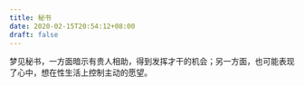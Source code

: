 ```yaml
---
title: 秘书
date: 2020-02-15T20:54:12+08:00
draft: false
---
```


梦见秘书，一方面暗示有贵人相助，得到发挥才干的机会；另一方面，也可能表现了心中，想在性生活上控制主动的愿望。

